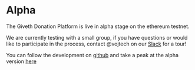 # Alpha

The Giveth Donation Platform is live in alpha stage on the ethereum testnet.

We are currently testing with a small group, if you have questions or would like to participate in the process,
contact @vojtech on our [Slack](http://slack.giveth.io) for a tour!

You can follow the development on [github](https://github.com/Giveth/giveth-dapp) and take a peak at the alpha version [here](https://mvp.giveth.io/) 
